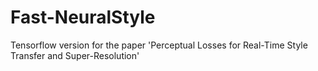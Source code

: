 # Fast-NeuralStyle
Tensorflow version for the paper 'Perceptual Losses for Real-Time Style Transfer and Super-Resolution'
